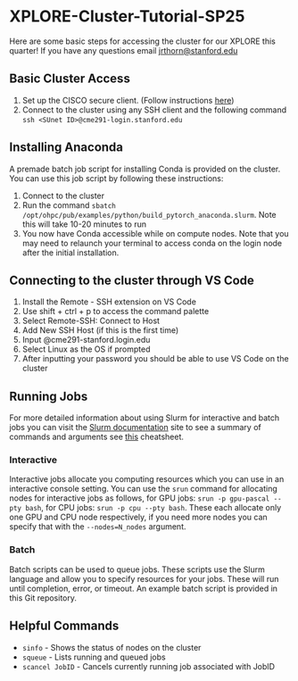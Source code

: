 # XPLORE-Cluster-Tutorial-SP25
Here are some basic steps for accessing the cluster for our XPLORE this quarter! If you have any questions email jrthorn@stanford.edu

## Basic Cluster Access
1. Set up the CISCO secure client. (Follow instructions [here](https://uit.stanford.edu/service/vpn))
2. Connect to the cluster using any SSH client and the following command `ssh <SUnet ID>@cme291-login.stanford.edu`

## Installing Anaconda
A premade batch job script for installing Conda is provided on the cluster. You can use this job script by following these instructions:
1. Connect to the cluster
2. Run the command `sbatch /opt/ohpc/pub/examples/python/build_pytorch_anaconda.slurm`. Note this will take 10-20 minutes to run
3. You now have Conda accessible while on compute nodes. Note that you may need to relaunch your terminal to access conda on the login node after the initial installation.

## Connecting to the cluster through VS Code
1. Install the Remote - SSH extension on VS Code
2. Use shift + ctrl + p to access the command palette
3. Select Remote-SSH: Connect to Host
4. Add New SSH Host (if this is the first time)
5. Input <SUnet ID>@cme291-stanford.login.edu
6. Select Linux as the OS if prompted
7. After inputting your password you should be able to use VS Code on the cluster

## Running Jobs
For more detailed information about using Slurm for interactive and batch jobs you can visit the [Slurm documentation](https://slurm.schedmd.com/documentation.html) site to see a summary of commands and arguments see [this](https://slurm.schedmd.com/pdfs/summary.pdf) cheatsheet. 
### Interactive
Interactive jobs allocate you computing resources which you can use in an interactive console setting. You can use the `srun` command for allocating nodes for interactive jobs as follows, for GPU jobs: `srun -p gpu-pascal --pty bash`, for CPU jobs: `srun -p cpu --pty bash`. These each allocate only one GPU and CPU node respectively, if you need more nodes you can specify that with the `--nodes=N_nodes` argument.
### Batch
Batch scripts can be used to queue jobs. These scripts use the Slurm language and allow you to specify resources for your jobs. These will run until completion, error, or timeout. An example batch script is provided in this Git repository. 

## Helpful Commands
- `sinfo` - Shows the status of nodes on the cluster
- `squeue` - Lists running and queued jobs
- `scancel JobID` - Cancels currently running job associated with JobID
